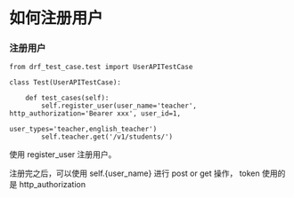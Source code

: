 # 如何注册用户

### 注册用户

    from drf_test_case.test import UserAPITestCase

    class Test(UserAPITestCase):
    
        def test_cases(self):
            self.register_user(user_name='teacher', http_authorization='Bearer xxx', user_id=1,
                                        user_types='teacher,english_teacher')
            self.teacher.get('/v1/students/')
             
使用 register_user 注册用户。

注册完之后，可以使用 self.{user_name} 进行 post or get 操作， token 使用的是 http_authorization

